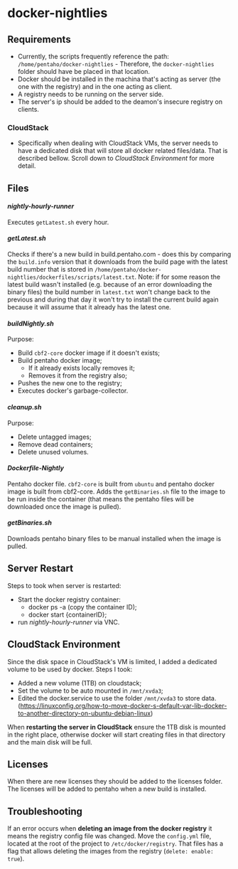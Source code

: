 # docker-nightlies

## Requirements

* Currently, the scripts frequently reference the path: `/home/pentaho/docker-nightlies` - Therefore, the `docker-nightlies` folder should have be placed in that location. 
* Docker should be installed in the machina that's acting as server (the one with the registry) and in the one acting as client.
* A registry needs to be running on the server side.
* The server's ip should be added to the deamon's insecure registry on clients.

### CloudStack 

* Specifically when dealing with CloudStack VMs, the server needs to have a dedicated disk that will store all docker related files/data. That is described bellow. Scroll down to *CloudStack Environment* for more detail. 

## Files

#### _nightly-hourly-runner_

Executes `getLatest.sh` every hour.

#### _getLatest.sh_

Checks if there's a new build in build.pentaho.com - does this by comparing the `build.info` version that it downloads from the build page with the latest build number that is stored in `/home/pentaho/docker-nightlies/dockerfiles/scripts/latest.txt`. Note: if for some reason the latest build wasn't installed (e.g. because of an error downloading the binary files) the build number in `latest.txt` won't change back to the previous and during that day it won't try to install the current build again because it will assume that it already has the latest one.

#### _buildNightly.sh_

Purpose:
* Build `cbf2-core` docker image if it doesn't exists;
* Build pentaho docker image;
  * If it already exists locally removes it;
  * Removes it from the registry also;
* Pushes the new one to the registry;
* Executes docker's garbage-collector.

#### _cleanup.sh_

Purpose:
* Delete untagged images;
* Remove dead containers;
* Delete unused volumes.

#### _Dockerfile-Nightly_

Pentaho docker file. `cbf2-core` is built from `ubuntu` and pentaho docker image is built from cbf2-core.
Adds the `getBinaries.sh` file to the image to be run inside the container (that means the pentaho files will be downloaded once the image is pulled).

#### _getBinaries.sh_

Downloads pentaho binary files to be manual installed when the image is pulled. 

## Server Restart

Steps to took when server is restarted: 
* Start the docker registry container:
  * docker ps -a (copy the container ID);
  * docker start {containerID};
* run _nightly-hourly-runner_ via VNC.

## CloudStack Environment

Since the disk space in CloudStack's VM is limited, I added a dedicated volume to be used by docker. 
Steps I took: 
* Added a new volume (1TB) on cloudstack;
* Set the volume to be auto mounted in `/mnt/xvda3`;
* Edited the docker.service to use the folder `/mnt/xvda3` to store data. (https://linuxconfig.org/how-to-move-docker-s-default-var-lib-docker-to-another-directory-on-ubuntu-debian-linux)

When **restarting the server in CloudStack** ensure the 1TB disk is mounted in the right place, otherwise docker will start creating files in that directory and the main disk will be full. 

## Licenses 

When there are new licenses they should be added to the licenses folder. The licenses will be added to pentaho when a new build is installed. 

## Troubleshooting

If an error occurs when **deleting an image from the docker registry** it means the registry config file was changed. Move the `config.yml` file, located at the root of the project to `/etc/docker/registry`. That files has a flag that allows deleting the images from the registry (`delete: enable: true`).
